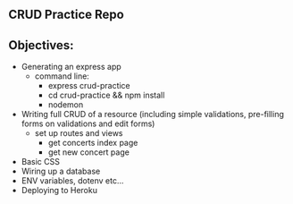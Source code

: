## CRUD Practice Repo

## Objectives:

- Generating an express app
  - command line:
    - express crud-practice
    - cd crud-practice && npm install
    - nodemon
- Writing full CRUD of a resource (including simple validations, pre-filling forms on validations and edit forms)
  - set up routes and views
    - get concerts index page
    - get new concert page
- Basic CSS
- Wiring up a database
- ENV variables, dotenv etc...
- Deploying to Heroku
